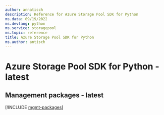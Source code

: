 ```yaml
---
author: annatisch
description: Reference for Azure Storage Pool SDK for Python
ms.data: 09/19/2022
ms.devlang: python
ms.service: storagepool
ms.topic: reference
title: Azure Storage Pool SDK for Python
ms.author: antisch
---
```

# Azure Storage Pool SDK for Python - latest

## Management packages - latest
[!INCLUDE [mgmt-packages](storage-pool-mgmt-index.md)]